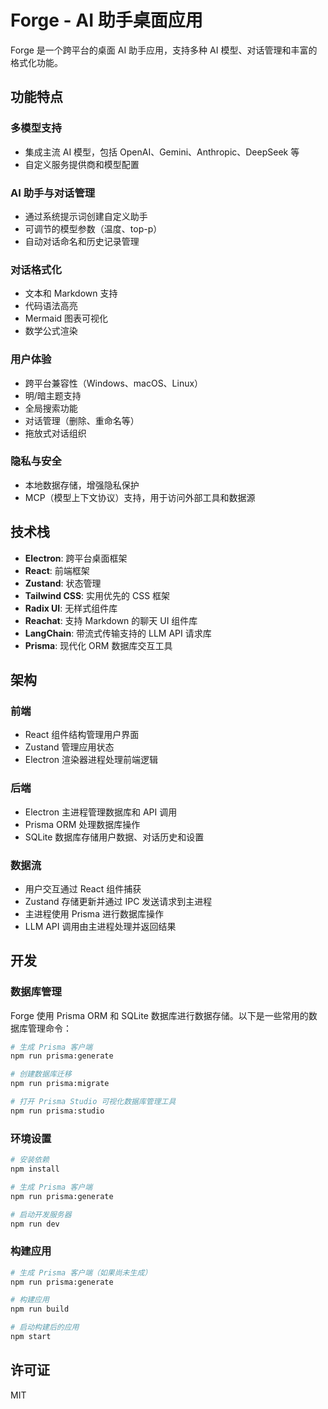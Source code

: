 # Forge - AI 助手桌面应用

Forge 是一个跨平台的桌面 AI 助手应用，支持多种 AI 模型、对话管理和丰富的格式化功能。

## 功能特点

### 多模型支持
- 集成主流 AI 模型，包括 OpenAI、Gemini、Anthropic、DeepSeek 等
- 自定义服务提供商和模型配置

### AI 助手与对话管理
- 通过系统提示词创建自定义助手
- 可调节的模型参数（温度、top-p）
- 自动对话命名和历史记录管理

### 对话格式化
- 文本和 Markdown 支持
- 代码语法高亮
- Mermaid 图表可视化
- 数学公式渲染

### 用户体验
- 跨平台兼容性（Windows、macOS、Linux）
- 明/暗主题支持
- 全局搜索功能
- 对话管理（删除、重命名等）
- 拖放式对话组织

### 隐私与安全
- 本地数据存储，增强隐私保护
- MCP（模型上下文协议）支持，用于访问外部工具和数据源

## 技术栈

- **Electron**: 跨平台桌面框架
- **React**: 前端框架
- **Zustand**: 状态管理
- **Tailwind CSS**: 实用优先的 CSS 框架
- **Radix UI**: 无样式组件库
- **Reachat**: 支持 Markdown 的聊天 UI 组件库
- **LangChain**: 带流式传输支持的 LLM API 请求库
- **Prisma**: 现代化 ORM 数据库交互工具

## 架构

### 前端
- React 组件结构管理用户界面
- Zustand 管理应用状态
- Electron 渲染器进程处理前端逻辑

### 后端
- Electron 主进程管理数据库和 API 调用
- Prisma ORM 处理数据库操作
- SQLite 数据库存储用户数据、对话历史和设置

### 数据流
- 用户交互通过 React 组件捕获
- Zustand 存储更新并通过 IPC 发送请求到主进程
- 主进程使用 Prisma 进行数据库操作
- LLM API 调用由主进程处理并返回结果

## 开发

### 数据库管理

Forge 使用 Prisma ORM 和 SQLite 数据库进行数据存储。以下是一些常用的数据库管理命令：

```bash
# 生成 Prisma 客户端
npm run prisma:generate

# 创建数据库迁移
npm run prisma:migrate

# 打开 Prisma Studio 可视化数据库管理工具
npm run prisma:studio
```

### 环境设置

```bash
# 安装依赖
npm install

# 生成 Prisma 客户端
npm run prisma:generate

# 启动开发服务器
npm run dev
```

### 构建应用

```bash
# 生成 Prisma 客户端（如果尚未生成）
npm run prisma:generate

# 构建应用
npm run build

# 启动构建后的应用
npm start
```

## 许可证

MIT